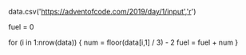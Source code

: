 data.csv('https://adventofcode.com/2019/day/1/input','r')

fuel = 0

for (i in 1:nrow(data)) {
  num = floor(data[i,1] / 3) - 2
  fuel = fuel + num
}

